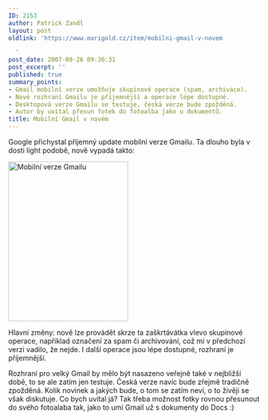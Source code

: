 ```yaml
---
ID: 2153
author: Patrick Zandl
layout: post
oldlink: 'https://www.marigold.cz/item/mobilni-gmail-v-novem

  '
post_date: 2007-09-26 09:36:31
post_excerpt: ''
published: true
summary_points:
- Gmail mobilní verze umožňuje skupinové operace (spam, archivace).
- Nové rozhraní Gmailu je příjemnější a operace lépe dostupné.
- Desktopová verze Gmailu se testuje, česká verze bude zpožděná.
- Autor by uvítal přesun fotek do fotoalba jako u dokumentů.
title: Mobilní Gmail v novém
---
```


Google přichystal příjemný update mobilní verze Gmailu. Ta dlouho byla v dosti light podobě, nově vypadá takto:

<img src="http://www.marigold.cz/wp-content/mgmail.jpg" width="240" height="320" alt="Mobilní verze Gmailu" title="Mobilní verze Gmailu" />

Hlavní změny: nově lze provádět skrze ta zaškrtávátka vlevo skupinové operace, například označení za spam či archivování, což mi v předchozí verzi vadilo, že nejde. I další operace jsou lépe dostupné, rozhraní je příjemnější. 

Rozhraní pro velký Gmail by mělo být nasazeno veřejně také v nejbližší době, to se ale zatím jen testuje. Česká verze navíc bude zřejmě tradičně zpožděná. Kolik novinek a jakých bude, o tom se zatím neví, o to živěji se však diskutuje. Co bych uvítal já? Tak třeba možnost fotky rovnou přesunout do svého fotoalaba tak, jako to umí Gmail už s dokumenty do Docs :)